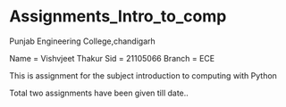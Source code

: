 # Assignments_Intro_to_comp

Punjab Engineering College,chandigarh

Name = Vishvjeet Thakur
Sid = 21105066
Branch = ECE

This is assignment for  the subject introduction to computing with Python

Total two assignments have been given till date..
